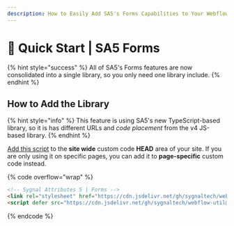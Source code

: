 ```yaml
---
description: How to Easily Add SA5's Forms Capabilities to Your Webflow Site
---
```


# 🚀 Quick Start | SA5 Forms

{% hint style="success" %}
All of SA5's Forms features are now consolidated into a single library, so you only need one library include.&#x20;
{% endhint %}

## How to Add the Library <a href="#step-1---add-the-library" id="step-1---add-the-library"></a>

{% hint style="info" %}
This feature is using SA5's new TypeScript-based library, so it is has different URLs and _code placement_ from the v4 JS-based library.&#x20;
{% endhint %}

[Add this script](../../overview/how-to-add-custom-code.md) to the **site wide** custom code **HEAD** area of your site. If you are only using it on specific pages, you can add it to **page-specific** custom code instead.

{% code overflow="wrap" %}
```html
<!-- Sygnal Attributes 5 | Forms --> 
<link rel="stylesheet" href="https://cdn.jsdelivr.net/gh/sygnaltech/webflow-util@5.4.0/dist/css/webflow-form.css"> 
<script defer src="https://cdn.jsdelivr.net/gh/sygnaltech/webflow-util@5.4.0/dist/nocode/webflow-form.js"></script>
```
{% endcode %}













